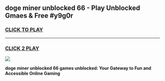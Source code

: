 
## doge miner unblocked 66 - Play Unblocked Gmaes & Free #y9g0r
<h3>
<a href="https://news.freeplayer.one?title=doge_miner_unblocked_66&ref=03M">CLICK TO PLAY</a></h3>
<hr>

<h3>
<a href="https://news.freeplayer.one?title=doge_miner_unblocked_66&ref=03M">CLICK 2 PLAY</a>
  
</h3>

<a href="https://news.freeplayer.one?title=doge_miner_unblocked_66&ref=03M"><img src="https://clearcache.store/games.png"></a>


**doge miner unblocked 66 games unblocked: Your Gateway to Fun and Accessible Online Gaming**
